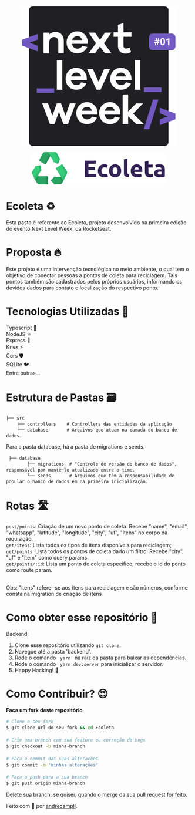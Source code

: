 <p align="center">
  <img src="logo.svg"/>
</p>

<p align="center">
  <img src="web/src/assets/logo.svg"/>
</p>

# Ecoleta ♻️
Esta pasta é referente ao Ecoleta, projeto desenvolvido na primeira edição do evento Next Level Week, da Rocketseat.

# Proposta 🔥
Este projeto é uma intervenção tecnológica no meio ambiente, o qual tem o objetivo de conectar pessoas a pontos de coleta para
reciclagem. Tais pontos também são cadastrados pelos próprios usuários, informando os devidos dados para contato e localização
do respectivo ponto.

# Tecnologias Utilizadas 🚀
Typescript 🦕 </br>
NodeJS ⚛️ <br />
Express 🚂 <br />
Knex ⚡ <br />
Cors 🛡️ <br />
SQLite 🐦 <br />
Entre outras...

# Estrutura de Pastas 🗃️

    ├── src
        ├── controllers    # Controllers das entidades da aplicação
        └── database       # Arquivos que atuam na camada do banco de dados.

Para a pasta database, há a pasta de migrations e seeds.
                 
     ├── database
            ├── migrations  # "Controle de versão do banco de dados", responsável por mantê─lo atualizado entre o time.
            └── seeds       # Arquivos que têm a responsabilidade de popular o banco de dados em na primeira inicialização.

# Rotas 🛣️
<code>post/points</code>: Criação de um novo ponto de coleta. Recebe "name", "email", "whatsapp", "latitude", "longitude",
"city", "uf", "itens" no corpo da requisição. <br />
<code>get/itens</code>: Lista todos os tipos de itens disponíveis para reciclagem; <br />
<code>get/points</code>: Lista todos os pontos de coleta dado um filtro. Recebe "city", "uf" e "item" como query params.<br />
<code>get/points/:id</code>: Lista um ponto de coleta específico, recebe o id do ponto como route param.<br />

<br />
Obs: "itens" refere─se aos itens para reciclagem e são números, conforme consta na migration de criação de itens <br />

# Como obter esse repositório 🤔
Backend:
  1. Clone esse repositório utilizando <code>git clone</code>.
  2. Navegue até a pasta 'backend'.
  3. Rode o comando <code> yarn </code> na raíz da pasta para baixar as dependências.
  4. Rode o comando <code> yarn dev:server</code> para inicializar o servidor.
  5. Happy Hacking! 🚀

# Como Contribuir? 😍
**Faça um fork deste repositório**

```bash
# Clone o seu fork
$ git clone url-do-seu-fork && cd Ecoleta

# Crie uma branch com sua feature ou correção de bugs
$ git checkout -b minha-branch

# Faça o commit das suas alterações
$ git commit -m 'minhas alterações'

# Faça o push para a sua branch
$ git push origin minha-branch
```

Delete sua branch, se quiser, quando o merge da sua pull request for feito. <br />

Feito com 💜 por <a href="https://www.linkedin.com/in/andrecampll/" target="blank">andrecampll</a>.
